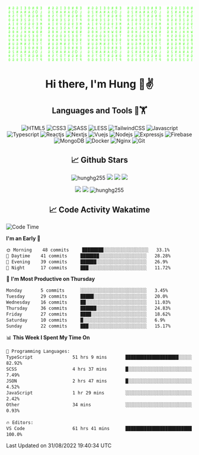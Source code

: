 [![Matrix SVG](https://github.com/hunghg255/hunghg255/blob/master/img/matrix.svg)](https://hunghg255.github.io)
<!-- [![unicorncode_bzb8ey](https://res.cloudinary.com/hunghg255/image/upload/v1647578947/unicorncode_bzb8ey.svg)](https://hunghg255.github.io) -->
<!-- # 👀 Hi stranger! 👋🏻 -->

<h1 align='center'>Hi there, I'm Hung 👋✌</h1>

<h2 align='center'>Languages and Tools 🔧🏋</h2>

<div align='center'>
  <img src="https://img.shields.io/badge/html5-%23E34F26.svg?style=flat-square&logo=html5&logoColor=white" alt="HTML5" />
  <img src="https://img.shields.io/badge/css3-%231572B6.svg?style=flat-square&logo=css3&logoColor=white" alt="CSS3" />
  <img src="https://img.shields.io/badge/SASS-hotpink.svg?style=flat-square&logo=SASS&logoColor=white" alt="SASS" />
  <img src="https://img.shields.io/badge/LESS-%230db7ed.svg?style=flat-square&logo=less&logoColor=white" alt="LESS" />
  <img src="https://img.shields.io/badge/Tailwindcss-%2338B2AC.svg?style=flat-square&logo=tailwind-css&logoColor=white" alt="TailwindCSS" />
  <img src="https://img.shields.io/badge/Javascript-%23323330.svg?style=flat-square&logo=javascript&logoColor=%23F7DF1E" alt="Javascript" />
  <img src="https://img.shields.io/badge/Typescript-%23007ACC.svg?style=flat-square&logo=typescript&logoColor=white" alt="Typescript" />
  <img src="https://img.shields.io/badge/Reactjs-%2320232a.svg?style=flat-square&logo=react&logoColor=%2361DAFB" alt="Reactjs" />
  <img src="https://img.shields.io/badge/Nextjs-black?style=flat-square&logo=next.js&logoColor=white" alt="Nextjs" />
  <img src="https://img.shields.io/badge/Vuejs-%2335495e.svg?style=flat-square&logo=vuedotjs&logoColor=%234FC08D" alt="Vuejs" />
  <img src="https://img.shields.io/badge/Nodejs-6DA55F?style=flat-square&logo=node.js&logoColor=white" alt="Nodejs" />
  <img src="https://img.shields.io/badge/Expressjs-6DA55F?style=flat-square&logo=express&logoColor=white" alt="Expressjs" />
  <img src="https://img.shields.io/badge/Firebase-%23039BE5.svg?style=flat-square&logo=firebase" alt="Firebase" />
  <img src="https://img.shields.io/badge/MongoDB-%234ea94b.svg?style=flat-square&logo=mongodb&logoColor=white" alt="MongoDB" />
  <img src="https://img.shields.io/badge/Docker-%230db7ed.svg?style=flat-square&logo=docker&logoColor=white" alt="Docker" />
  <img src="https://img.shields.io/badge/Nginx-%234ea94b.svg?style=flat-square&logo=nginx&logoColor=white" alt="Nginx" />
  <img src="https://img.shields.io/badge/Git-%23E34F26.svg?style=flat-square&logo=git&logoColor=white" alt="Git" />
</div>

<h2 align='center'> 📈 Github Stars </h2>
<p align="center"> <img src="https://komarev.com/ghpvc/?username=hunghg255&style=flat" alt="hunghg255" />
  <img src="https://shields.io/github/stars/hunghg255">
  <img src="https://img.shields.io/github/followers/hunghg255">
  <img src="https://img.shields.io/static/v1?label=%F0%9F%8C%9F&message=Love%20coding&style=style=flat&color=c80000">
</p>
<div align="center">
 <img src="https://github-readme-stats.vercel.app/api?username=hunghg255&show_icons=true&border_radius=15"/>
  <img src="https://github-readme-stats.vercel.app/api/top-langs/?username=hunghg255&border_radius=15&layout=compact&langs_count=6"/>
  <img 
       src="https://github-readme-streak-stats.herokuapp.com/?user=hunghg255&" 
       alt="hunghg255" 
  />
</div>

<h2 align='center'> 📈 Code Activity Wakatime </h2>

<!--START_SECTION:waka-->
![Code Time](http://img.shields.io/badge/Code%20Time-1%2C525%20hrs%2011%20mins-blue)

**I'm an Early 🐤** 

```text
🌞 Morning    48 commits     ████████░░░░░░░░░░░░░░░░░   33.1% 
🌆 Daytime    41 commits     ███████░░░░░░░░░░░░░░░░░░   28.28% 
🌃 Evening    39 commits     ██████░░░░░░░░░░░░░░░░░░░   26.9% 
🌙 Night      17 commits     ███░░░░░░░░░░░░░░░░░░░░░░   11.72%

```
📅 **I'm Most Productive on Thursday** 

```text
Monday       5 commits      ░░░░░░░░░░░░░░░░░░░░░░░░░   3.45% 
Tuesday      29 commits     █████░░░░░░░░░░░░░░░░░░░░   20.0% 
Wednesday    16 commits     ██░░░░░░░░░░░░░░░░░░░░░░░   11.03% 
Thursday     36 commits     ██████░░░░░░░░░░░░░░░░░░░   24.83% 
Friday       27 commits     ████░░░░░░░░░░░░░░░░░░░░░   18.62% 
Saturday     10 commits     █░░░░░░░░░░░░░░░░░░░░░░░░   6.9% 
Sunday       22 commits     ███░░░░░░░░░░░░░░░░░░░░░░   15.17%

```


📊 **This Week I Spent My Time On** 

```text
💬 Programming Languages: 
TypeScript               51 hrs 9 mins       ████████████████████░░░░░   82.92% 
SCSS                     4 hrs 37 mins       █░░░░░░░░░░░░░░░░░░░░░░░░   7.49% 
JSON                     2 hrs 47 mins       █░░░░░░░░░░░░░░░░░░░░░░░░   4.52% 
JavaScript               1 hr 29 mins        ░░░░░░░░░░░░░░░░░░░░░░░░░   2.42% 
Other                    34 mins             ░░░░░░░░░░░░░░░░░░░░░░░░░   0.93%

🔥 Editors: 
VS Code                  61 hrs 41 mins      █████████████████████████   100.0%

```


 Last Updated on 31/08/2022 19:40:34 UTC
<!--END_SECTION:waka-->

